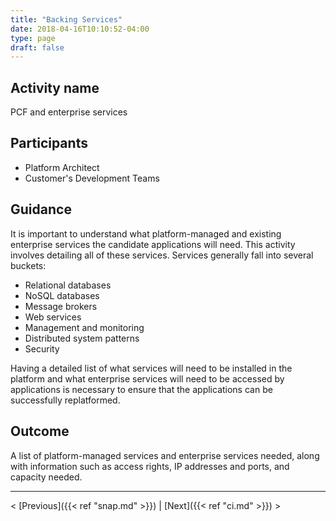```yaml
---
title: "Backing Services"
date: 2018-04-16T10:10:52-04:00
type: page
draft: false
---
```

## Activity name
PCF and enterprise services

## Participants
- Platform Architect
- Customer's Development Teams

## Guidance
It is important to understand what platform-managed and existing enterprise services the candidate applications will need.  This activity involves detailing all of these services.  Services generally fall into several buckets:

- Relational databases
- NoSQL databases
- Message brokers
- Web services
- Management and monitoring
- Distributed system patterns
- Security

Having a detailed list of what services will need to be installed in the platform and what enterprise services will need to be accessed by applications is necessary to ensure that the applications can be successfully replatformed.

## Outcome
A list of platform-managed services and enterprise services needed, along with information such as access rights, IP addresses and ports, and capacity needed.

---
< [Previous]({{< ref "snap.md" >}}) | [Next]({{< ref "ci.md" >}}) >
